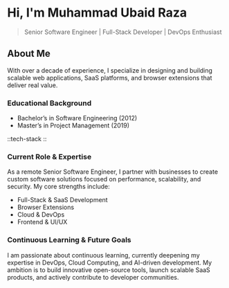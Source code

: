 # Hi, I'm Muhammad Ubaid Raza

> Senior Software Engineer | Full-Stack Developer | DevOps Enthusiast

## **About Me**

With over a decade of experience, I specialize in designing and building scalable web applications, SaaS platforms, and browser extensions that deliver real value.

### **Educational Background**

- Bachelor’s in Software Engineering (2012)
- Master’s in Project Management (2019)

::tech-stack
::

### **Current Role & Expertise**

As a remote Senior Software Engineer, I partner with businesses to create custom software solutions focused on performance, scalability, and security. My core strengths include:

- Full-Stack & SaaS Development
- Browser Extensions
- Cloud & DevOps
- Frontend & UI/UX

### **Continuous Learning & Future Goals**

I am passionate about continuous learning, currently deepening my expertise in DevOps, Cloud Computing, and AI-driven development. My ambition is to build innovative open-source tools, launch scalable SaaS products, and actively contribute to developer communities.
